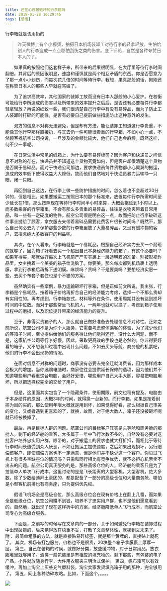 ```yaml
---
title: 还在心疼被砸坏的行李箱吗
date: 2018-01-28 16:29:46
tags: [感悟]
---
```

行李箱就是该用扔的

<!-- more -->


>  昨天微博上有个小视频，拍摄日本机场装卸工对待行李的轻拿轻放，生怕给别人的行李造成一点点哪怕刮伤之类的伤害。底下评论，自然是各种夸赞日本人的了。

　　如果真的按照他们这套样子来，所带来的后果很明显，在大厅里等待行李时间翻倍。其背后的原因很明显，速度和谨慎就是两个相互矛盾的东西。你是否愿意为了那一点小小划伤，而每次花几倍的时间等待行李。我想，果真那般的话，刚刚还在称赞日本人的那些人早就在骂娘了。

　　为了追求高效率，其他国家的装卸工故而没有日本人那般的小心爱护。在权衡可能给行李所造成的伤害以及所带来的效率提升之后后，是否还有必要每件行李都轻拿轻放？再说的细致一些，我们很清楚自己行李中有没有易碎品，而为了防止工人装卸时打碎的可能性，是否有必要自己提前做些措施防止这种意外的发生。

　　双方的信息不对称无法避免，但是却有方法，能让装卸工知道这行李贵重，不能像其他行李那样直接扔，与其去仍一件可能很贵重的行李箱，不如小心一点，不然顾客找航空公司投诉，一旦涉及的金额比较大，他们自己也会麻烦。既然这样，何不少一事呢。

　　在日常生活中常见的纸箱上，为什么要有易碎标签？因为客户和快递员之间信息不对称的存在，快递员并不知道这个货物究竟如何，但是客户却很清楚这个货物是否属于易碎品。而对于快递公司那边，要求快递员每件货物都小心翼翼的搬运，造成的效率低下使得收益大大降低，故而他们自然地对于快递员暴力运输睁一只眼，闭一只眼。

　　再回到自己这边，在行李上做一些防护措施的时间，怎么着也不会超过30分钟的，但是相比，如果要搬运工按照日本的那个标准来，放置每件行李所需时间至少延长在1倍，那么按照现在等待行李时间半小时来算，大概会拖延到1小时以上。而多数乘客的行李箱里，不会有那么多贵重的易碎品，往往是衣物夹带着日常用品，和一些有一定硬度的物件。航空公司很是明白这一点，故而把防止行李破碎这件事全抛给了顾客，拿衣服去夹带着易碎品需要花费客户很长时间吗？既然不，那么自己何必去为了保护那些少数的行李箱里放了大量易碎品，又没有缓冲物的客户，去招惹绝大多数客户的利益呢。

　　其次，在个人看来，行李箱就是一个易耗品，根据自己经济实力去买一个耐砸的就够了，因为箱子好看去买一个超出自己本身经济能力的箱子，有这个必要吗？如果非得买，那就做好每次上飞机前严严实实裹上一层透明膜的准备。别被影视作品里，女主拽着一个美美的箱子给洗脑了。你要美，那么每次都到机场裹上透明膜，拿到行李箱后再拆下透明膜。麻烦吗？贵吗？不是要美吗？要想经济实惠一些，去买个布套子套住也是个不错的方案。

　　虽然确实有一些案例，暴力运输砸坏行李箱，但是正如前文所说，我主张，行李箱是个易耗品，按着箱子价格再折合自己的经济能力考虑，选择一个不那么贵却有实用性的。再考虑到，行李箱款式，材料等外在条件，使用周期并没有达到损坏时间的中位数。而对于那些常坐飞机的人，一两年也就可以换了，考虑到箱子使用过程中的磨损，以及职位提升带来的经济能力的提升。

　　至于，非得买贵箱子的人，那么就自己做好准备去处理信息不对称性。正如之前所说，航空公司不是为你个人服务，它需要考虑整体乘客的体验，为了减少他们的等箱子时间，至少提供给他们的服务得让他们觉得还行，没什么大问题，而不是，这家航空公司等行李好慢，因此，采取更高效的手段也是必然的。你非得要好看的箱子，又不想装卸过程中出现什么问题，不如去买头等舱、商务舱的机票吧，他们的行李不会出现扔的情况。

　　在面对信息不对称的问题时，商家没有必要去完全迁就消费者，因为那样成本会极大的增加。当你选购电脑时，商家往往会提供延长保修的选项，因为他们并不知道哪些用户看重这台电脑，会好好爱惜，哪些用户自己大手大脚，容易把电脑用坏，所以把选择权完全的交给了用户。

　　但是，这里面其实包含了一个隐藏条件，使用期限，前文也稍有提及。电脑由于本身硬件的原因，大概3年的时间，就得换一台新的。而行李箱，如果是按着耐摔为目的买的，那么使用年限大概就是用到坏，如果觉得好看，那么根据自己审美的变化，又或者遇到更喜欢的了，就换，故而，对于绝大数人，箱子还没被砸坏呢就已经被换掉了。

　　最后，再是目标人群的问题。航空公司的目标客户其实是头等舱和商务舱的那批人，剩下的经济舱的乘客，大多属于一年中飞行次数不多的，自然没有必要对这批客户培养忠实用户群，顺带的，对于搬运工的要求也就大打折扣，而相比于等待行李时间长遭受到众人厌恶，不如让搬运工加快速度，之后如果出现损坏，另行赔偿该客户，即使赔偿方案也不一定满意，但是他们并不缺少这一个客户。你见过飞机上有很多空缺座位的情况吗？只需和同行相比有竞争优势，就不必担心机票卖不出去的问题。航空公司真正服务的是，那些高级仓位的人，经济舱的乘客只是为了拉低单人单次飞行成本，这里讨论的是是飞长距离的大型客机，大型客机，绝大多数，除了少数给迪拜土豪团的，都是配备了一部分的高级仓位和大量商务舱，哪怕是小型客机前排也有商务座，只为提供优先权。

　　假设飞机场全是高级仓位，那么高级仓位会在现有价格上在翻上几番，而如果全是低级仓位，航空公司赚不到钱，培养不了忠实用户群，也不是他们愿意看到的。自然地，就出现了现在这样折中的方案，经济舱降低单人飞行成本，而航空公司专心为高级仓服务。


　　下面是，之前写的时候写在文章内的一部分，关于如何避免行李箱在装卸过程中出现破损的，后来觉得放在稳重不妥，打散了文章整体性，就挪到文末来了。
附：
最简单粗暴的方法，就是直接贴易碎标签，就是那个黄牌的，直接贴上就死了。
其次，机场有打包服务，价格也不是很贵，20块整个箱子拿膜裹上厚厚一层。
第三，自己在装箱的时候，就做好分类，放些缓冲物，对于日常用品，放衣服堆里就够用了。酒类一般包装里是有相应的填充物的。剩下那些，有包装的电子产品，小件就放随身行李，大件用衣服夹三明治式保护。
第四，帆布箱可以有效缓冲，再加上淘宝上买些充气塑料袋，淘宝卖家发货填充箱子用的那种，完全够用了。
第五，网上各种防碎攻略。比如，下面这个。。。。。

![](http://ww1.sinaimg.cn/mw690/7e6acf38ly1fnwqkgfdyoj20e80iitk6.jpg)
